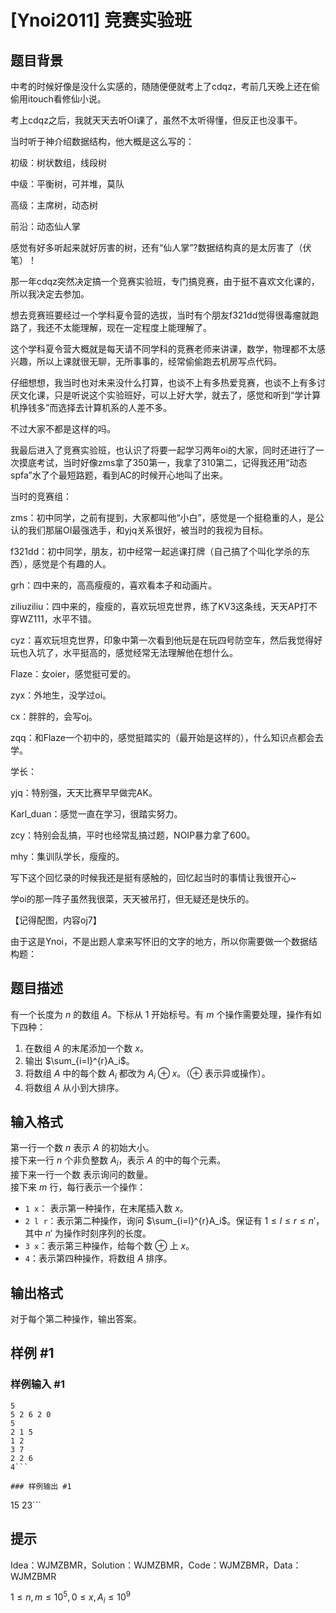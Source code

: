 # [Ynoi2011] 竞赛实验班

## 题目背景

中考的时候好像是没什么实感的，随随便便就考上了cdqz，考前几天晚上还在偷偷用itouch看修仙小说。

考上cdqz之后，我就天天去听OI课了，虽然不太听得懂，但反正也没事干。

当时听于神介绍数据结构，他大概是这么写的：

初级：树状数组，线段树

中级：平衡树，可并堆，莫队

高级：主席树，动态树

前沿：动态仙人掌

感觉有好多听起来就好厉害的树，还有“仙人掌”?数据结构真的是太厉害了（伏笔）！

那一年cdqz突然决定搞一个竞赛实验班，专门搞竞赛，由于挺不喜欢文化课的，所以我决定去参加。

想去竞赛班要经过一个学科夏令营的选拔，当时有个朋友f321dd觉得很毒瘤就跑路了，我还不太能理解，现在一定程度上能理解了。

这个学科夏令营大概就是每天请不同学科的竞赛老师来讲课，数学，物理都不太感兴趣，所以上课就很无聊，无所事事的，经常偷偷跑去机房写点代码。

仔细想想，我当时也对未来没什么打算，也谈不上有多热爱竞赛，也谈不上有多讨厌文化课，只是听说这个实验班好，可以上好大学，就去了，感觉和听到“学计算机挣钱多”而选择去计算机系的人差不多。

不过大家不都是这样的吗。

我最后进入了竞赛实验班，也认识了将要一起学习两年oi的大家，同时还进行了一次摸底考试，当时好像zms拿了350第一，我拿了310第二，记得我还用“动态spfa”水了个最短路题，看到AC的时候开心地叫了出来。

当时的竞赛组：

zms：初中同学，之前有提到，大家都叫他“小白”，感觉是一个挺稳重的人，是公认的我们那届OI最强选手，和yjq关系很好，被当时的我视为目标。

f321dd：初中同学，朋友，初中经常一起逃课打牌（自己搞了个叫化学杀的东西），感觉是个有趣的人。

grh：四中来的，高高瘦瘦的，喜欢看本子和动画片。

ziliuziliu：四中来的，瘦瘦的，喜欢玩坦克世界，练了KV3这条线，天天AP打不穿WZ111，水平不错。

cyz：喜欢玩坦克世界，印象中第一次看到他玩是在玩四号防空车，然后我觉得好玩也入坑了，水平挺高的，感觉经常无法理解他在想什么。

Flaze：女oier，感觉挺可爱的。

zyx：外地生，没学过oi。

cx：胖胖的，会写oj。

zqq：和Flaze一个初中的，感觉挺踏实的（最开始是这样的），什么知识点都会去学。

学长：

yjq：特别强，天天比赛早早做完AK。

Karl_duan：感觉一直在学习，很踏实努力。

zcy：特别会乱搞，平时也经常乱搞过题，NOIP暴力拿了600。

mhy：集训队学长，瘦瘦的。

写下这个回忆录的时候我还是挺有感触的，回忆起当时的事情让我很开心~

学oi的那一阵子虽然我很菜，天天被吊打，但无疑还是快乐的。

【记得配图，内容oj7】

由于这是Ynoi，不是出题人拿来写怀旧的文字的地方，所以你需要做一个数据结构题：

## 题目描述

有一个长度为 $n$ 的数组 $A$。下标从 $1$ 开始标号。有 $m$ 个操作需要处理，操作有如下四种：  
1. 在数组 $A$ 的末尾添加一个数 $x$。  
2. 输出 $\sum_{i=l}^{r}A_i$。  
3. 将数组 $A$ 中的每个数 $A_i$ 都改为 $A_i\oplus x$。（$\oplus$ 表示异或操作）。  
4. 将数组 $A$ 从小到大排序。

## 输入格式

第一行一个数 $n$ 表示 $A$ 的初始大小。  
接下来一行 $n$ 个非负整数 $A_i$，表示 $A$ 的中的每个元素。  
接下来一行一个数 表示询问的数量。  
接下来 $m$ 行，每行表示一个操作：

- `1 x`： 表示第一种操作，在末尾插入数 $x$。
- `2 l r`：表示第二种操作，询问 $\sum_{i=l}^{r}A_i$。保证有 $1\le l\le r\le n'$，其中 $n'$ 为操作时刻序列的长度。
- `3 x`：表示第三种操作，给每个数 $\oplus$ 上 $x$。
-  `4`：表示第四种操作，将数组 $A$ 排序。

## 输出格式

对于每个第二种操作，输出答案。

## 样例 #1

### 样例输入 #1
```
5
5 2 6 2 0
5
2 1 5
1 2
3 7
2 2 6
4```

### 样例输出 #1

```
15
23```

## 提示

Idea：WJMZBMR，Solution：WJMZBMR，Code：WJMZBMR，Data：WJMZBMR

$1\le n,\,m\le 10^5, 0\le x,A_i\le 10^9$
